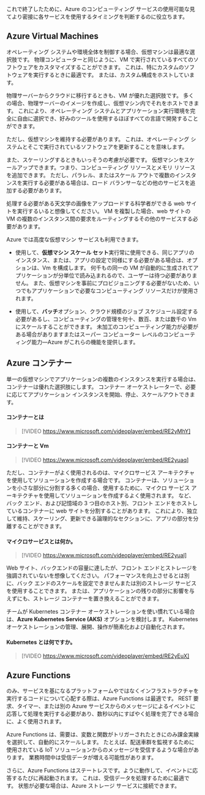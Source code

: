 これで終了したために、Azure のコンピューティング サービスの使用可能な見てより密接に各サービスを使用するタイミングを判断するのに役立ちます。

## <a name="azure-virtual-machines"></a>Azure Virtual Machines

オペレーティング システムや環境全体を制御する場合、仮想マシンは最適な選択肢です。 物理コンピューターと同じように、VM で実行されているすべてのソフトウェアをカスタマイズすることができます。 これは、特にカスタムのソフトウェアを実行するときに最適です。 または、カスタム構成をホストしています。

物理サーバーからクラウドに移行するときも、VM が優れた選択肢です。 多くの場合、物理サーバーのイメージを作成し、仮想マシン内でそれをホストできます。 これにより、オペレーティング システムとアプリケーション実行環境を完全に自由に選択でき、好みのツールを使用するほぼすべての言語で開発することができます。

ただし、仮想マシンを維持する必要があります。 これは、オペレーティング システムとそこで実行されているソフトウェアを更新することを意味します。 

また、スケーリングするときもいっそうの考慮が必要です。 仮想マシンをスケールアップできます。つまり、コンピューティング リソースとメモリ リソースを追加できます。 ただし、パラレル、またはスケール アウトで複数のインスタンスを実行する必要がある場合は、ロード バランサーなどの他のサービスを追加する必要があります。

処理する必要がある天文学の画像をアップロードする科学者ができる web サイトを実行するいると想像してください。 VM を複製した場合、web サイトの VM の複数のインスタンス間の要求をルーティングするその他のサービスする必要があります。

Azure では高度な仮想マシン サービスも利用できます。

- 使用して、**仮想マシン スケール セット**実行常に使用できる、同じアプリのインスタンス、または、アプリの設定で同様にする必要がある場合は、オプションは、Vm を構成します。 何千もの同一の VM が自動的に生成されてアプリケーションが分単位で読み込まれるので、ユーザーは待つ必要がありません。 また、仮想マシンを事前にプロビジョニングする必要がないため、いつでもアプリケーションで必要なコンピューティング リソースだけが使用されます。

- 使用して、**バッチ**オプション、クラウド規模のジョブ スケジュール設定する必要があるし、コンピューティングの管理を何十、数百、または数千の Vm にスケールすることができます。 未加工のコンピューティング能力が必要がある場合がありますまたはスーパー コンピューター レベルのコンピューティング能力&mdash;Azure がこれらの機能を提供します。

## <a name="azure-containers"></a>Azure コンテナー

単一の仮想マシンでアプリケーションの複数のインスタンスを実行する場合は、コンテナーは優れた選択肢にします。 コンテナー オーケストレーターで、必要に応じてアプリケーション インスタンスを開始、停止、スケールアウトできます。

#### <a name="what-are-containers"></a>コンテナーとは

> [!VIDEO https://www.microsoft.com/videoplayer/embed/RE2yMhY]

#### <a name="vms-versus-containers"></a>コンテナーと Vm

> [!VIDEO https://www.microsoft.com/videoplayer/embed/RE2yuaq]

ただし、コンテナーがよく使用されるのは、マイクロサービス アーキテクチャを使用してソリューションを作成する場合です。 コンテナーは、ソリューションを小さな部分に分割する多くの場合、使用するために、マイクロ サービス アーキテクチャを使用してソリューションを作成するよく使用されます。 など、バック エンド、および記憶域の 3 つ目のホスト別、フロント エンドをホストしているコンテナーに web サイトを分割することがあります。 これにより、独立して維持、スケーリング、更新できる論理的なセクションに、アプリの部分を分離することができます。

#### <a name="what-is-a-microservice"></a>マイクロサービスとは何か。

> [!VIDEO https://www.microsoft.com/videoplayer/embed/RE2yual]

Web サイト、バックエンドの容量に達したが、フロント エンドとストレージを強調されていないを想像してください。 パフォーマンスを向上させるとは別に、バック エンドのスケールを設定できませんまたは別のストレージ サービスを使用することできます。 または、アプリケーションの残りの部分に影響を与えずにも、ストレージ コンテナーを置き換えることができます。

チームが Kubernetes コンテナー オーケストレーションを使い慣れている場合は、**Azure Kubernetes Service (AKS)** オプションを検討します。 Kubernetes オーケストレーションの管理、展開、操作が簡素化および自動化されます。

#### <a name="what-is-kubernetes"></a>Kubernetes とは何ですか。

> [!VIDEO https://www.microsoft.com/videoplayer/embed/RE2yEuX]

## <a name="azure-functions"></a>Azure Functions

のみ、サービスを基になるプラットフォームやではなくインフラストラクチャを実行するコードについて心配する際は、Azure Functions は最適です。 REST 要求、タイマー、または別の Azure サービスからのメッセージによるイベントに応答して処理を実行する必要があり、数秒以内にすばやく処理を完了できる場合に、よく使用されます。

Azure Functions は、需要は、変数と関数がトリガーされたときにのみ課金実線を選択して、自動的にスケールします。 たとえば、配送車群を監視するために使用されている IoT ソリューションからのメッセージを受信するような場合があります。 業務時間中は受信データが増える可能性があります。

さらに、Azure Functions はステートレスです。ように動作して、イベントに応答するたびに再起動されます。 これは、受信データを処理するために最適です。 状態が必要な場合は、Azure ストレージ サービスに接続できます。
